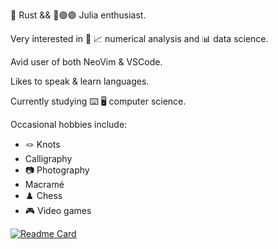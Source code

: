 🦀 Rust && 🔴🟢🟣 Julia enthusiast.

Very interested in 🔢 📈 numerical analysis and 📊 data science.

Avid user of both NeoVim & VSCode.

Likes to speak & learn languages.

Currently studying ⌨️ 🖥️ computer science.

Occasional hobbies include:
- 🪢 Knots
- Calligraphy
- 📷 Photography
- Macramé
- ♟️ Chess
- 🎮 Video games

<!--
**an-Iceberg/an-Iceberg** is a ✨ _special_ ✨ repository because its `README.md` (this file) appears on your GitHub profile.

Here are some ideas to get you started:

- 🔭 I’m currently working on ...
- 🌱 I’m currently learning ...
- 👯 I’m looking to collaborate on ...
- 🤔 I’m looking for help with ...
- 💬 Ask me about ...
- 📫 How to reach me: ...
- 😄 Pronouns: ...
- ⚡ Fun fact: ...
-->
[![Readme Card](https://github-readme-stats.vercel.app/api/pin/?username=anuraghazra&repo=github-readme-stats)](https://github.com/anuraghazra/github-readme-stats)

